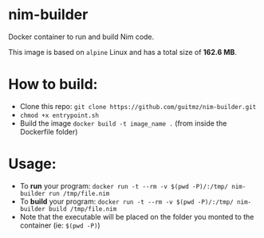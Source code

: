 # nim-builder
Docker container to run and build Nim code.

This image is based on `alpine` Linux and has a total size of **162.6 MB**.

# How to build:
  - Clone this repo: `git clone https://github.com/guitmz/nim-builder.git`
  - `chmod +x entrypoint.sh`
  - Build the image `docker build -t image_name .` (from inside the Dockerfile folder)

# Usage:
 - To **run** your program: `docker run -t --rm -v $(pwd -P)/:/tmp/ nim-builder run /tmp/file.nim`
 - To **build** your program: `docker run -t --rm -v $(pwd -P)/:/tmp/ nim-builder build /tmp/file.nim` 
 - Note that the executable will be placed on the folder you monted to the container (ie: `$(pwd -P)`)
